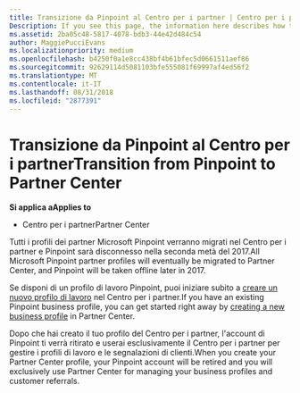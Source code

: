 ```yaml
---
title: Transizione da Pinpoint al Centro per i partner | Centro per i partner
Description: If you see this page, the information here describes how to transition from Pinpoint to Partner Center.
ms.assetid: 2ba05c48-5817-4078-bdb3-44e42d484c54
author: MaggiePucciEvans
ms.localizationpriority: medium
ms.openlocfilehash: b4250f0a1e8cc438bf4b61bfec5d0661511aef86
ms.sourcegitcommit: 92629114d5081103bfe555081f69997af4ed56f2
ms.translationtype: MT
ms.contentlocale: it-IT
ms.lasthandoff: 08/31/2018
ms.locfileid: "2877391"
---
```

# <a name="transition-from-pinpoint-to-partner-center"></a><span data-ttu-id="7c3a7-102">Transizione da Pinpoint al Centro per i partner</span><span class="sxs-lookup"><span data-stu-id="7c3a7-102">Transition from Pinpoint to Partner Center</span></span>

**<span data-ttu-id="7c3a7-103">Si applica a</span><span class="sxs-lookup"><span data-stu-id="7c3a7-103">Applies to</span></span>**

-  <span data-ttu-id="7c3a7-104">Centro per i partner</span><span class="sxs-lookup"><span data-stu-id="7c3a7-104">Partner Center</span></span>

<span data-ttu-id="7c3a7-105">Tutti i profili dei partner Microsoft Pinpoint verranno migrati nel Centro per i partner e Pinpoint sarà disconnesso nella seconda metà del 2017.</span><span class="sxs-lookup"><span data-stu-id="7c3a7-105">All Microsoft Pinpoint partner profiles will eventually be migrated to Partner Center, and Pinpoint will be taken offline later in 2017.</span></span> 

<span data-ttu-id="7c3a7-106">Se disponi di un profilo di lavoro Pinpoint, puoi iniziare subito a [creare un nuovo profilo di lavoro](create-a-marketing-profile.md) nel Centro per i partner.</span><span class="sxs-lookup"><span data-stu-id="7c3a7-106">If you have an existing Pinpoint business profile, you can get started right away by [creating a new business profile](create-a-marketing-profile.md) in Partner Center.</span></span>

<span data-ttu-id="7c3a7-107">Dopo che hai creato il tuo profilo del Centro per i partner, l'account di Pinpoint ti verrà ritirato e userai esclusivamente il Centro per i partner per gestire i profili di lavoro e le segnalazioni di clienti.</span><span class="sxs-lookup"><span data-stu-id="7c3a7-107">When you create your Partner Center profile, your Pinpoint account will be retired and you will exclusively use Partner Center for managing your business profiles and customer referrals.</span></span>